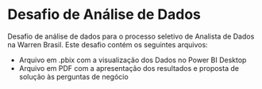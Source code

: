 # Desafio de Análise de Dados

Desafio de análise de dados para o processo seletivo de Analista de Dados na Warren Brasil.
Este desafio contém os seguintes arquivos:

- Arquivo em .pbix com a visualização dos Dados no Power BI Desktop
- Arquivo em PDF com a apresentação dos resultados e proposta de solução às perguntas de negócio

